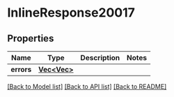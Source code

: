 # InlineResponse20017

## Properties

Name | Type | Description | Notes
------------ | ------------- | ------------- | -------------
**errors** | [**Vec<Vec<String>>**](array.md) |  | 

[[Back to Model list]](../README.md#documentation-for-models) [[Back to API list]](../README.md#documentation-for-api-endpoints) [[Back to README]](../README.md)


